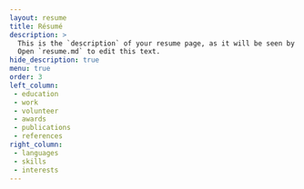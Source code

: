 ```yaml
---
layout: resume
title: Résumé
description: >
  This is the `description` of your resume page, as it will be seen by search engines.
  Open `resume.md` to edit this text.
hide_description: true
menu: true
order: 3
left_column:
 - education
 - work
 - volunteer
 - awards
 - publications
 - references
right_column:
 - languages
 - skills
 - interests
---
```

